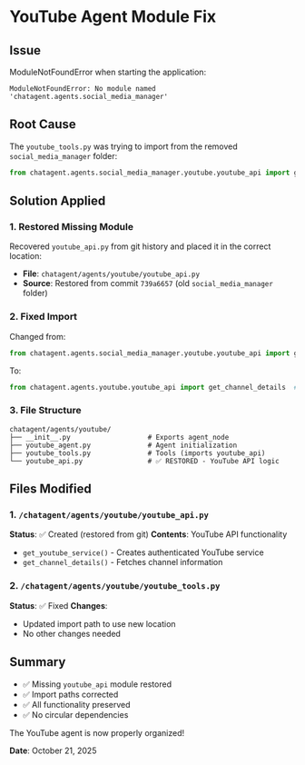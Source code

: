 # YouTube Agent Module Fix

## Issue
ModuleNotFoundError when starting the application:
```
ModuleNotFoundError: No module named 'chatagent.agents.social_media_manager'
```

## Root Cause
The `youtube_tools.py` was trying to import from the removed `social_media_manager` folder:
```python
from chatagent.agents.social_media_manager.youtube.youtube_api import get_channel_details
```

## Solution Applied

### 1. Restored Missing Module
Recovered `youtube_api.py` from git history and placed it in the correct location:
- **File**: `chatagent/agents/youtube/youtube_api.py`
- **Source**: Restored from commit `739a6657` (old `social_media_manager` folder)

### 2. Fixed Import
Changed from:
```python
from chatagent.agents.social_media_manager.youtube.youtube_api import get_channel_details  # ❌ Old path
```

To:
```python
from chatagent.agents.youtube.youtube_api import get_channel_details  # ✅ New path
```

### 3. File Structure
```
chatagent/agents/youtube/
├── __init__.py                   # Exports agent_node
├── youtube_agent.py              # Agent initialization
├── youtube_tools.py              # Tools (imports youtube_api)
└── youtube_api.py                # ✅ RESTORED - YouTube API logic
```

## Files Modified

### 1. `/chatagent/agents/youtube/youtube_api.py`
**Status**: ✅ Created (restored from git)
**Contents**: YouTube API functionality
- `get_youtube_service()` - Creates authenticated YouTube service
- `get_channel_details()` - Fetches channel information

### 2. `/chatagent/agents/youtube/youtube_tools.py`
**Status**: ✅ Fixed
**Changes**:
- Updated import path to use new location
- No other changes needed

## Summary
- ✅ Missing `youtube_api` module restored
- ✅ Import paths corrected
- ✅ All functionality preserved
- ✅ No circular dependencies

The YouTube agent is now properly organized!

**Date**: October 21, 2025
